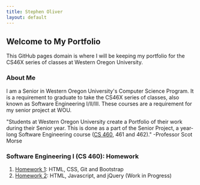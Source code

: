 ```yaml
---
title: Stephen Oliver
layout: default
---
```

## Welcome to My Portfolio

This GitHub pages domain is where I will be keeping my portfolio for the CS46X series of classes at Western
Oregon University.

### About Me

I am a Senior in Western Oregon University's Computer Science Program. It is a requirement to graduate to take the CS46X series of classes, also known as Software Engineering I/II/III. These courses are a requirement for my senior project at WOU.

"Students at Western Oregon University create a Portfolio of their work during their Senior year.  This is done as a part of the Senior Project, a year-long Software Engineering course ([CS 460](http://www.wou.edu/~morses/classes/cs46x/index.html), 461 and 462)." -Professor Scot Morse

### Software Engineering I (CS 460): Homework

1. [Homework 1](CS460/HW1/index.md): HTML, CSS, Git and Bootstrap
2. [Homework 2](CS460/HW2/index.md): HTML, Javascript, and jQuery (Work in Progress)
